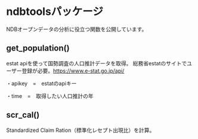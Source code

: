 # ndbtoolsパッケージ
NDBオープンデータの分析に役立つ関数を公開しています。

## get_population()
estat apiを使って国勢調査の人口推計データを取得。
総務省estatのサイトでユーザー登録が必要。https://www.e-stat.go.jp/api/

・apikey　=　estatのapiキー

・time　=　取得したい人口推計の年

## scr_cal()
Standardized Claim Ration（標準化レセプト出現比）を計算。
